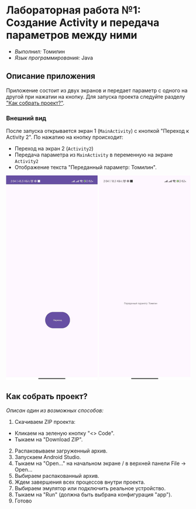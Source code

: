 # Лабораторная работа №1: Создание Activity и передача параметров между ними

- _Выполнил:_ Томилин
- _Язык программирования:_ Java

## Описание приложения
Приложение состоит из двух экранов и передает параметр с одного на другой при нажатии на кнопку. Для запуска проекта следуйте разделу ["Как собрать проект?"](##Как-собрать-проект).

### Внешний вид
После запуска открывается экран 1 (`MainActivity`) с кнопкой "Переход к Activity 2". По нажатию на кнопку происходит:
- Переход на экран 2 (`Activity2`)
- Передача параметра из `MainActivity` в переменную на экране `Activity2`
- Отображение текста "Переданный параметр: Томилин".

<p align="center">
    <img src="https://github.com/Sanyawcs/Lab1/blob/master/image1.jpg" width="250"> 
    <img src="https://github.com/Sanyawcs/Lab1/blob/master/image.png" width="250">
</p> 

## <a id="Как-собрать-проект">Как собрать проект?</a>
_Описан один из возможных способов:_
1. Скачиваем ZIP проекта:
- Кликаем на зеленую кнопку "<> Code".
- Тыкаем на "Download ZIP".
2. Распаковываем загруженный архив.
3. Запускаем Android Studio.
4. Тыкаем на "Open..." на начальном экране / в верхней панели File -> Open...
5. Выбираем распакованный архив.
6. Ждем завершения всех процессов внутри проекта.
7. Выбираем эмулятор или подключить реальное устройство.
8. Тыкаем на "Run" (должна быть выбрана конфигурация "app").
9. Готово 
